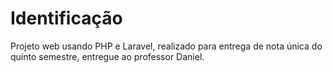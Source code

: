# Identificação
Projeto web usando PHP e Laravel, realizado para entrega de nota única do quinto semestre, entregue ao professor Daniel.
